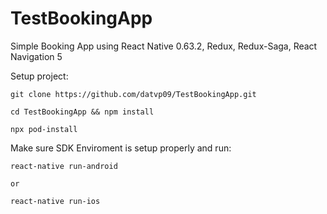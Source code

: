 # TestBookingApp

Simple Booking App using React Native 0.63.2, Redux, Redux-Saga, React Navigation 5

Setup project:

```
git clone https://github.com/datvp09/TestBookingApp.git

cd TestBookingApp && npm install

npx pod-install
```

Make sure SDK Enviroment is setup properly and run:

```
react-native run-android

or

react-native run-ios
```
